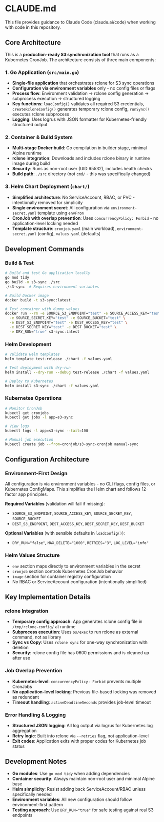 # CLAUDE.md

This file provides guidance to Claude Code (claude.ai/code) when working with code in this repository.

## Core Architecture

This is a **production-ready S3 synchronization tool** that runs as a Kubernetes CronJob. The architecture consists of three main components:

### 1. Go Application (`src/main.go`)
- **Single-file application** that orchestrates rclone for S3 sync operations
- **Configuration via environment variables** only - no config files or flags
- **Process flow**: Environment validation → rclone config generation → subprocess execution → structured logging
- **Key functions**: `loadConfig()` validates all required S3 credentials, `createRcloneConfig()` generates temporary rclone config, `runSync()` executes rclone subprocess
- **Logging**: Uses logrus with JSON formatter for Kubernetes-friendly structured output

### 2. Container & Build System
- **Multi-stage Docker build**: Go compilation in builder stage, minimal Alpine runtime
- **rclone integration**: Downloads and includes rclone binary in runtime image during build
- **Security**: Runs as non-root user (UID 65532), includes health checks
- **Build path**: `./src` directory (not `cmd/` - this was specifically changed)

### 3. Helm Chart Deployment (`chart/`)
- **Simplified architecture**: No ServiceAccount, RBAC, or PVC - intentionally removed for simplicity
- **Single environment secret**: All configuration via `environment-secret.yaml` template using `envFrom`
- **CronJob with overlap prevention**: Uses `concurrencyPolicy: Forbid` - no application-level locking needed
- **Template structure**: `cronjob.yaml` (main workload), `environment-secret.yaml` (config), `values.yaml` (defaults)

## Development Commands

### Build & Test
```bash
# Build and test Go application locally
go mod tidy
go build -o s3-sync ./src
./s3-sync  # Requires environment variables

# Build Docker image
docker build -t s3-sync:latest .

# Test container with dummy values
docker run --rm -e SOURCE_S3_ENDPOINT="test" -e SOURCE_ACCESS_KEY="test" \
  -e SOURCE_SECRET_KEY="test" -e SOURCE_BUCKET="test" \
  -e DEST_S3_ENDPOINT="test" -e DEST_ACCESS_KEY="test" \
  -e DEST_SECRET_KEY="test" -e DEST_BUCKET="test" \
  -e DRY_RUN="true" s3-sync:latest
```

### Helm Development
```bash
# Validate Helm templates
helm template test-release ./chart -f values.yaml

# Test deployment with dry-run
helm install --dry-run --debug test-release ./chart -f values.yaml

# Deploy to Kubernetes
helm install s3-sync ./chart -f values.yaml
```

### Kubernetes Operations
```bash
# Monitor CronJob
kubectl get cronjobs
kubectl get jobs -l app=s3-sync

# View logs
kubectl logs -l app=s3-sync --tail=100

# Manual job execution
kubectl create job --from=cronjob/s3-sync-cronjob manual-sync
```

## Configuration Architecture

### Environment-First Design
All configuration is via environment variables - no CLI flags, config files, or Kubernetes ConfigMaps. This simplifies the Helm chart and follows 12-factor app principles.

**Required Variables** (validation will fail if missing):
- `SOURCE_S3_ENDPOINT`, `SOURCE_ACCESS_KEY`, `SOURCE_SECRET_KEY`, `SOURCE_BUCKET`
- `DEST_S3_ENDPOINT`, `DEST_ACCESS_KEY`, `DEST_SECRET_KEY`, `DEST_BUCKET`

**Optional Variables** (with sensible defaults in `loadConfig()`):
- `DRY_RUN="false"`, `MAX_DELETE="1000"`, `RETRIES="3"`, `LOG_LEVEL="info"`

### Helm Values Structure
- `env` section maps directly to environment variables in the secret
- `cronjob` section controls Kubernetes CronJob behavior
- `image` section for container registry configuration
- No RBAC or ServiceAccount configuration (intentionally simplified)

## Key Implementation Details

### rclone Integration
- **Temporary config approach**: App generates rclone config file in `/tmp/rclone-config/` at runtime
- **Subprocess execution**: Uses `os/exec` to run rclone as external command, not as library
- **Sync vs Copy**: Uses `rclone sync` for one-way synchronization with deletion
- **Security**: rclone config file has 0600 permissions and is cleaned up after use

### Job Overlap Prevention
- **Kubernetes-level**: `concurrencyPolicy: Forbid` prevents multiple CronJobs
- **No application-level locking**: Previous file-based locking was removed as redundant
- **Timeout handling**: `activeDeadlineSeconds` provides job-level timeout

### Error Handling & Logging
- **Structured JSON logging**: All log output via logrus for Kubernetes log aggregation
- **Retry logic**: Built into rclone via `--retries` flag, not application-level
- **Exit codes**: Application exits with proper codes for Kubernetes job status

## Development Notes

- **Go modules**: Use `go mod tidy` when adding dependencies
- **Container security**: Always maintain non-root user and minimal Alpine base
- **Helm simplicity**: Resist adding back ServiceAccount/RBAC unless specifically needed
- **Environment variables**: All new configuration should follow environment-first pattern
- **Testing approach**: Use `DRY_RUN="true"` for safe testing against real S3 endpoints